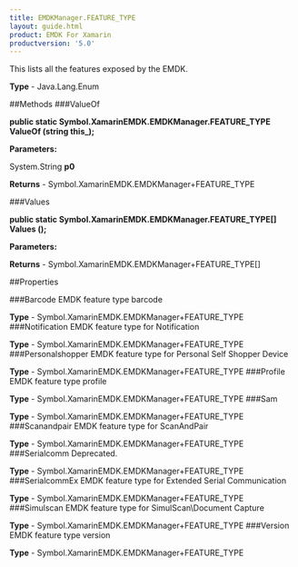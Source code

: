```yaml
---
title: EMDKManager.FEATURE_TYPE
layout: guide.html
product: EMDK For Xamarin 
productversion: '5.0' 
---
```

This lists all the features exposed by the EMDK.

**Type** - Java.Lang.Enum

##Methods
###ValueOf

**public static Symbol.XamarinEMDK.EMDKManager.FEATURE_TYPE ValueOf (string this_);**


        

**Parameters:**

System.String **p0** 

**Returns** - Symbol.XamarinEMDK.EMDKManager+FEATURE_TYPE

###Values

**public static Symbol.XamarinEMDK.EMDKManager.FEATURE_TYPE[] Values ();**


        

**Parameters:**

**Returns** - Symbol.XamarinEMDK.EMDKManager+FEATURE_TYPE[]

##Properties

###Barcode
EMDK feature type barcode

**Type** - Symbol.XamarinEMDK.EMDKManager+FEATURE_TYPE
###Notification
EMDK feature type for Notification

**Type** - Symbol.XamarinEMDK.EMDKManager+FEATURE_TYPE
###Personalshopper
EMDK feature type for Personal Self Shopper Device

**Type** - Symbol.XamarinEMDK.EMDKManager+FEATURE_TYPE
###Profile
EMDK feature type profile

**Type** - Symbol.XamarinEMDK.EMDKManager+FEATURE_TYPE
###Sam


**Type** - Symbol.XamarinEMDK.EMDKManager+FEATURE_TYPE
###Scanandpair
EMDK feature type for ScanAndPair

**Type** - Symbol.XamarinEMDK.EMDKManager+FEATURE_TYPE
###Serialcomm
Deprecated. 

**Type** - Symbol.XamarinEMDK.EMDKManager+FEATURE_TYPE
###SerialcommEx
EMDK feature type for Extended Serial Communication

**Type** - Symbol.XamarinEMDK.EMDKManager+FEATURE_TYPE
###Simulscan
EMDK feature type for SimulScan\Document Capture

**Type** - Symbol.XamarinEMDK.EMDKManager+FEATURE_TYPE
###Version
EMDK feature type version

**Type** - Symbol.XamarinEMDK.EMDKManager+FEATURE_TYPE
